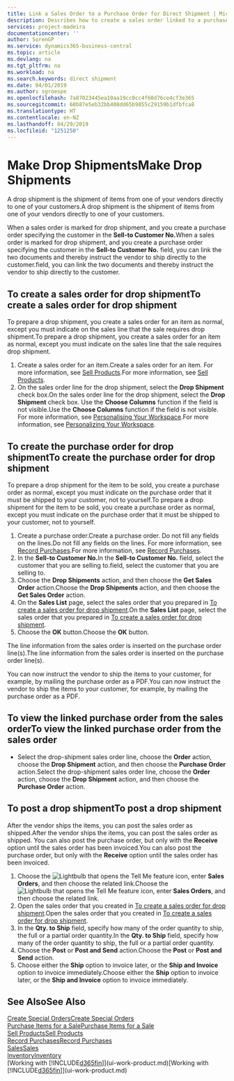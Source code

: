 ```yaml
---
title: Link a Sales Order to a Purchase Order for Direct Shipment | Microsoft Docs
description: Describes how to create a sales order linked to a purchase order to enable shipment directly from the vendor to the customer.
services: project-madeira
documentationcenter: ''
author: SorenGP
ms.service: dynamics365-business-central
ms.topic: article
ms.devlang: na
ms.tgt_pltfrm: na
ms.workload: na
ms.search.keywords: direct shipment
ms.date: 04/01/2019
ms.author: sgroespe
ms.openlocfilehash: 7a87023445ea10aa19cc0cc4f60d76ce4cf3e365
ms.sourcegitcommit: 60b87e5eb32bb408dd65b9855c29159b1dfbfca8
ms.translationtype: HT
ms.contentlocale: en-NZ
ms.lasthandoff: 04/29/2019
ms.locfileid: "1251250"
---
```

# <a name="make-drop-shipments"></a><span data-ttu-id="558ea-103">Make Drop Shipments</span><span class="sxs-lookup"><span data-stu-id="558ea-103">Make Drop Shipments</span></span>
<span data-ttu-id="558ea-104">A drop shipment is the shipment of items from one of your vendors directly to one of your customers.</span><span class="sxs-lookup"><span data-stu-id="558ea-104">A drop shipment is the shipment of items from one of your vendors directly to one of your customers.</span></span>

<span data-ttu-id="558ea-105">When a sales order is marked for drop shipment, and you create a purchase order specifying the customer in the **Sell-to Customer No.**</span><span class="sxs-lookup"><span data-stu-id="558ea-105">When a sales order is marked for drop shipment, and you create a purchase order specifying the customer in the **Sell-to Customer No.**</span></span> <span data-ttu-id="558ea-106">field, you can link the two documents and thereby instruct the vendor to ship directly to the customer.</span><span class="sxs-lookup"><span data-stu-id="558ea-106">field, you can link the two documents and thereby instruct the vendor to ship directly to the customer.</span></span>

## <a name="to-create-a-sales-order-for-drop-shipment"></a><span data-ttu-id="558ea-107">To create a sales order for drop shipment</span><span class="sxs-lookup"><span data-stu-id="558ea-107">To create a sales order for drop shipment</span></span>
<span data-ttu-id="558ea-108">To prepare a drop shipment, you create a sales order for an item as normal, except you must indicate on the sales line that the sale requires drop shipment.</span><span class="sxs-lookup"><span data-stu-id="558ea-108">To prepare a drop shipment, you create a sales order for an item as normal, except you must indicate on the sales line that the sale requires drop shipment.</span></span>

1. <span data-ttu-id="558ea-109">Create a sales order for an item.</span><span class="sxs-lookup"><span data-stu-id="558ea-109">Create a sales order for an item.</span></span> <span data-ttu-id="558ea-110">For more information, see [Sell Products](sales-how-sell-products.md).</span><span class="sxs-lookup"><span data-stu-id="558ea-110">For more information, see [Sell Products](sales-how-sell-products.md).</span></span>
2. <span data-ttu-id="558ea-111">On the sales order line for the drop shipment, select the **Drop Shipment** check box.</span><span class="sxs-lookup"><span data-stu-id="558ea-111">On the sales order line for the drop shipment, select the **Drop Shipment** check box.</span></span> <span data-ttu-id="558ea-112">Use the **Choose Columns** function if the field is not visible.</span><span class="sxs-lookup"><span data-stu-id="558ea-112">Use the **Choose Columns** function if the field is not visible.</span></span> <span data-ttu-id="558ea-113">For more information, see [Personalising Your Workspace](ui-personalization-user.md).</span><span class="sxs-lookup"><span data-stu-id="558ea-113">For more information, see [Personalizing Your Workspace](ui-personalization-user.md).</span></span>

## <a name="to-create-the-purchase-order-for-drop-shipment"></a><span data-ttu-id="558ea-114">To create the purchase order for drop shipment</span><span class="sxs-lookup"><span data-stu-id="558ea-114">To create the purchase order for drop shipment</span></span>
<span data-ttu-id="558ea-115">To prepare a drop shipment for the item to be sold, you create a purchase order as normal, except you must indicate on the purchase order that it must be shipped to your customer, not to yourself.</span><span class="sxs-lookup"><span data-stu-id="558ea-115">To prepare a drop shipment for the item to be sold, you create a purchase order as normal, except you must indicate on the purchase order that it must be shipped to your customer, not to yourself.</span></span>

1. <span data-ttu-id="558ea-116">Create a purchase order.</span><span class="sxs-lookup"><span data-stu-id="558ea-116">Create a purchase order.</span></span> <span data-ttu-id="558ea-117">Do not fill any fields on the lines.</span><span class="sxs-lookup"><span data-stu-id="558ea-117">Do not fill any fields on the lines.</span></span> <span data-ttu-id="558ea-118">For more information, see [Record Purchases](purchasing-how-record-purchases.md).</span><span class="sxs-lookup"><span data-stu-id="558ea-118">For more information, see [Record Purchases](purchasing-how-record-purchases.md).</span></span>
2. <span data-ttu-id="558ea-119">In the **Sell-to Customer No.**</span><span class="sxs-lookup"><span data-stu-id="558ea-119">In the **Sell-to Customer No.**</span></span> <span data-ttu-id="558ea-120">field, select the customer that you are selling to.</span><span class="sxs-lookup"><span data-stu-id="558ea-120">field, select the customer that you are selling to.</span></span>
3. <span data-ttu-id="558ea-121">Choose the **Drop Shipments** action, and then choose the **Get Sales Order** action.</span><span class="sxs-lookup"><span data-stu-id="558ea-121">Choose the **Drop Shipments** action, and then choose the **Get Sales Order** action.</span></span>
4. <span data-ttu-id="558ea-122">On the **Sales List** page, select the sales order that you prepared in [To create a sales order for drop shipment](sales-how-drop-shipment.md#to-create-a-sales-order-for-drop-shipment).</span><span class="sxs-lookup"><span data-stu-id="558ea-122">On the **Sales List** page, select the sales order that you prepared in [To create a sales order for drop shipment](sales-how-drop-shipment.md#to-create-a-sales-order-for-drop-shipment).</span></span>
5. <span data-ttu-id="558ea-123">Choose the **OK** button.</span><span class="sxs-lookup"><span data-stu-id="558ea-123">Choose the **OK** button.</span></span>

<span data-ttu-id="558ea-124">The line information from the sales order is inserted on the purchase order line(s).</span><span class="sxs-lookup"><span data-stu-id="558ea-124">The line information from the sales order is inserted on the purchase order line(s).</span></span>

<span data-ttu-id="558ea-125">You can now instruct the vendor to ship the items to your customer, for example, by mailing the purchase order as a PDF.</span><span class="sxs-lookup"><span data-stu-id="558ea-125">You can now instruct the vendor to ship the items to your customer, for example, by mailing the purchase order as a PDF.</span></span>     

## <a name="to-view-the-linked-purchase-order-from-the-sales-order"></a><span data-ttu-id="558ea-126">To view the linked purchase order from the sales order</span><span class="sxs-lookup"><span data-stu-id="558ea-126">To view the linked purchase order from the sales order</span></span>
* <span data-ttu-id="558ea-127">Select the drop-shipment sales order line, choose the **Order** action, choose the **Drop Shipment** action, and then choose the **Purchase Order** action.</span><span class="sxs-lookup"><span data-stu-id="558ea-127">Select the drop-shipment sales order line, choose the **Order** action, choose the **Drop Shipment** action, and then choose the **Purchase Order** action.</span></span>

## <a name="to-post-a-drop-shipment"></a><span data-ttu-id="558ea-128">To post a drop shipment</span><span class="sxs-lookup"><span data-stu-id="558ea-128">To post a drop shipment</span></span>
<span data-ttu-id="558ea-129">After the vendor ships the items, you can post the sales order as shipped.</span><span class="sxs-lookup"><span data-stu-id="558ea-129">After the vendor ships the items, you can post the sales order as shipped.</span></span> <span data-ttu-id="558ea-130">You can also post the purchase order, but only with the **Receive** option until the sales order has been invoiced.</span><span class="sxs-lookup"><span data-stu-id="558ea-130">You can also post the purchase order, but only with the **Receive** option until the sales order has been invoiced.</span></span>

1. <span data-ttu-id="558ea-131">Choose the ![Lightbulb that opens the Tell Me feature](media/ui-search/search_small.png "Tell me what you want to do") icon, enter **Sales Orders**, and then choose the related link.</span><span class="sxs-lookup"><span data-stu-id="558ea-131">Choose the ![Lightbulb that opens the Tell Me feature](media/ui-search/search_small.png "Tell me what you want to do") icon, enter **Sales Orders**, and then choose the related link.</span></span>
2. <span data-ttu-id="558ea-132">Open the sales order that you created in [To create a sales order for drop shipment]().</span><span class="sxs-lookup"><span data-stu-id="558ea-132">Open the sales order that you created in [To create a sales order for drop shipment]().</span></span>
3. <span data-ttu-id="558ea-133">In the **Qty. to Ship** field, specify how many of the order quantity to ship, the full or a partial order quantity.</span><span class="sxs-lookup"><span data-stu-id="558ea-133">In the **Qty. to Ship** field, specify how many of the order quantity to ship, the full or a partial order quantity.</span></span>
4. <span data-ttu-id="558ea-134">Choose the **Post** or **Post and Send** action.</span><span class="sxs-lookup"><span data-stu-id="558ea-134">Choose the **Post** or **Post and Send** action.</span></span>
5. <span data-ttu-id="558ea-135">Choose either the **Ship** option to invoice later, or the **Ship and Invoice** option to invoice immediately.</span><span class="sxs-lookup"><span data-stu-id="558ea-135">Choose either the **Ship** option to invoice later, or the **Ship and Invoice** option to invoice immediately.</span></span>

## <a name="see-also"></a><span data-ttu-id="558ea-136">See Also</span><span class="sxs-lookup"><span data-stu-id="558ea-136">See Also</span></span>
[<span data-ttu-id="558ea-137">Create Special Orders</span><span class="sxs-lookup"><span data-stu-id="558ea-137">Create Special Orders</span></span>](sales-how-to-create-special-orders.md)  
[<span data-ttu-id="558ea-138">Purchase Items for a Sale</span><span class="sxs-lookup"><span data-stu-id="558ea-138">Purchase Items for a Sale</span></span>](purchasing-how-purchase-products-sale.md)  
[<span data-ttu-id="558ea-139">Sell Products</span><span class="sxs-lookup"><span data-stu-id="558ea-139">Sell Products</span></span>](sales-how-sell-products.md)  
[<span data-ttu-id="558ea-140">Record Purchases</span><span class="sxs-lookup"><span data-stu-id="558ea-140">Record Purchases</span></span>](purchasing-how-record-purchases.md)  
[<span data-ttu-id="558ea-141">Sales</span><span class="sxs-lookup"><span data-stu-id="558ea-141">Sales</span></span>](sales-manage-sales.md)  
[<span data-ttu-id="558ea-142">Inventory</span><span class="sxs-lookup"><span data-stu-id="558ea-142">Inventory</span></span>](inventory-manage-inventory.md)  
<span data-ttu-id="558ea-143">[Working with [!INCLUDE[d365fin](includes/d365fin_md.md)]](ui-work-product.md)</span><span class="sxs-lookup"><span data-stu-id="558ea-143">[Working with [!INCLUDE[d365fin](includes/d365fin_md.md)]](ui-work-product.md)</span></span>
